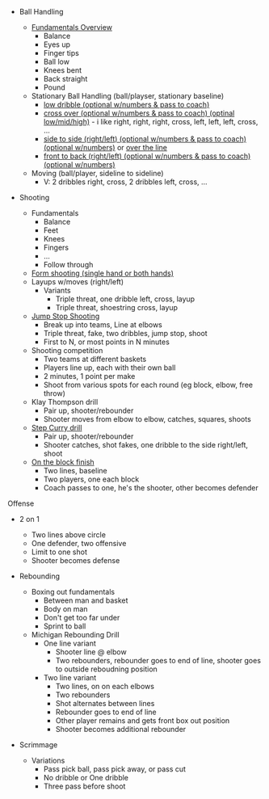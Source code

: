 - Ball Handling
  - [Fundamentals Overview](https://www.youtube.com/watch?v=BmLZlub1D60&list=PLpuFCISxNROJiWWXJmkasd84-SXwUqKjR&index=5)
    - Balance
    - Eyes up
    - Finger tips
    - Ball low
    - Knees bent
    - Back straight
    - Pound
  - Stationary Ball Handling (ball/playser, stationary baseline)
    - [low dribble (optional w/numbers & pass to coach)](https://www.youtube.com/watch?v=qBkSOtWQe4o&list=PLpuFCISxNROJiWWXJmkasd84-SXwUqKjR&index=52)
    - [cross over (optional w/numbers & pass to coach) (optinal low/mid/high)](https://www.youtube.com/watch?v=2_Nqc7eXkBM&list=PLpuFCISxNROJiWWXJmkasd84-SXwUqKjR&index=50) - i like right, right, right, cross, left, left, left, cross, ...
    - [side to side (right/left) (optional w/numbers & pass to coach) (optional w/numbers)](https://www.youtube.com/watch?v=L6Po2gUpcFA&list=PLpuFCISxNROJiWWXJmkasd84-SXwUqKjR&index=45) or [over the line](https://www.youtube.com/watch?v=LrqfDY8JRtE&list=PLpuFCISxNROJiWWXJmkasd84-SXwUqKjR&index=34)
    - [front to back (right/left) (optional w/numbers &  pass to coach) (optional w/numbers)](https://www.youtube.com/watch?v=kKh0G1xzN2k&list=PLpuFCISxNROJiWWXJmkasd84-SXwUqKjR&index=44)
  - Moving (ball/player, sideline to sideline)
    - V: 2 dribbles right, cross, 2 dribbles left, cross, ...

- Shooting
  - Fundamentals
    - Balance
    - Feet
    - Knees
    - Fingers
    - ...
    - Follow through
  - [Form shooting (single hand or both hands)](https://www.youtube.com/watch?v=SpjsZAOkq1s&list=PLpuFCISxNROJwR__t2u3Q3bN3Z1Cw2mze&index=9)
  - Layups w/moves (right/left)
    - Variants
      - Triple threat, one dribble left, cross, layup
      - Triple threat, shoestring cross, layup
  - [Jump Stop Shooting](https://www.youtube.com/watch?v=AueLd1-H1V8&list=PLpuFCISxNROJwR__t2u3Q3bN3Z1Cw2mze&index=19)
    - Break up into teams, Line at elbows
    - Triple threat, fake, two dribbles, jump stop, shoot
    - First to N, or most points in N minutes
  - Shooting competition
    - Two teams at different baskets
    - Players line up, each with their own ball
    - 2 minutes, 1 point per make
    - Shoot from various spots for each round (eg block, elbow, free throw)
  - Klay Thompson drill
    - Pair up, shooter/rebounder
    - Shooter moves from elbow to elbow, catches, squares, shoots
  - [Step Curry drill](https://www.youtube.com/watch?v=Auzwv0cDHIc&list=PLpuFCISxNROJwR__t2u3Q3bN3Z1Cw2mze&index=31)
    - Pair up, shooter/rebounder
    - Shooter catches, shot fakes, one dribble to the side right/left, shoot
  - [On the block finish](https://www.youtube.com/watch?v=4O54lN9teZU&list=PLpuFCISxNROJwR__t2u3Q3bN3Z1Cw2mze&index=33)
    - Two lines, baseline
    - Two players, one each block
    - Coach passes to one, he's the shooter, other becomes defender

Offense
  - 2 on 1
    - Two lines above circle
    - One defender, two offensive
    - Limit to one shot
    - Shooter becomes defense

- Rebounding
  - Boxing out fundamentals
    - Between man and basket
    - Body on man
    - Don't get too far under
    - Sprint to ball
  - Michigan Rebounding Drill
    - One line variant
      - Shooter line @ elbow
      - Two rebounders, rebounder goes to end of line, shooter goes to outside reboudning position
    - Two line variant
      - Two lines, on on each elbows
      - Two rebounders
      - Shot alternates between lines
      - Rebounder goes to end of line
      - Other player remains and gets front box out position
      - Shooter becomes additional rebounder

- Scrimmage
  - Variations
    - Pass pick ball, pass pick away, or pass cut
    - No dribble or One dribble
    - Three pass before shoot
